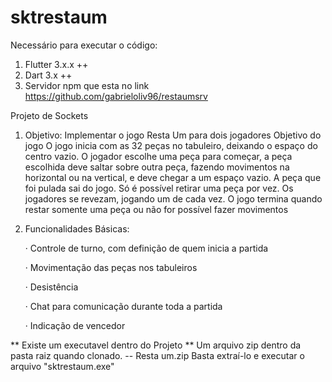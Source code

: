 # sktrestaum
Necessário para executar o código:
1. Flutter 3.x.x ++
2. Dart 3.x ++
3. Servidor npm que esta no link https://github.com/gabrieloliv96/restaumsrv

Projeto de Sockets
1) Objetivo: Implementar o jogo Resta Um para dois jogadores
  Objetivo do jogo
    O jogo inicia com as 32 peças no tabuleiro, deixando o espaço do centro vazio. O jogador escolhe
    uma peça para começar, a peça escolhida deve saltar sobre outra peça, fazendo movimentos na
    horizontal ou na vertical, e deve chegar a um espaço vazio. A peça que foi pulada sai do jogo. Só é
    possível retirar uma peça por vez.
    Os jogadores se revezam, jogando um de cada vez.
    O jogo termina quando restar somente uma peça ou não for possível fazer movimentos
   
2) Funcionalidades Básicas:
   
    · Controle de turno, com definição de quem inicia a partida
   
    · Movimentação das peças nos tabuleiros
   
    · Desistência
   
    · Chat para comunicação durante toda a partida
   
    · Indicação de vencedor

** Existe um executavel dentro do Projeto **
  Um arquivo zip dentro da pasta raiz quando clonado.
  -- Resta um.zip
  Basta extraí-lo e executar o arquivo "sktrestaum.exe"
